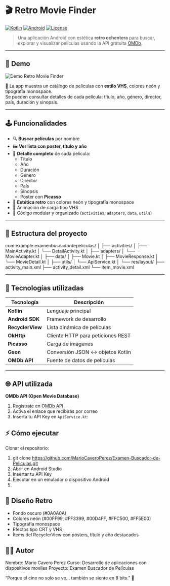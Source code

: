 # 🎬 Retro Movie Finder

[![Kotlin](https://img.shields.io/badge/Kotlin-100%25-orange?logo=kotlin)](https://kotlinlang.org/)
[![Android](https://img.shields.io/badge/Android-100%25-brightgreen?logo=android)](https://developer.android.com/)
[![License](https://img.shields.io/badge/License-MIT-blue)](LICENSE)

> Una aplicación Android con estética **retro ochentera** para buscar, explorar y visualizar películas usando la API gratuita [OMDb](https://www.omdbapi.com/).

---

## 🌟 Demo

![Demo Retro Movie Finder](https://via.placeholder.com/600x400?text=Retro+Movie+Finder+Demo)

🎥 La app muestra un catálogo de películas con **estilo VHS**, colores neón y tipografía monospace.  
Se pueden consultar detalles de cada película: título, año, género, director, país, duración y sinopsis.

---

## 🕹️ Funcionalidades

- 🔍 **Buscar películas** por nombre
- 🖼️ **Ver lista con poster, título y año**
- 📝 **Detalle completo** de cada película:
    - Título
    - Año
    - Duración
    - Género
    - Director
    - País
    - Sinopsis
    - Poster con **Picasso**
- 🎨 **Estética retro** con colores neón y tipografía monospace
- 📼 Animación de carga tipo VHS
- 💾 Código modular y organizado (`activities`, `adapters`, `data`, `utils`)

---

## 📂 Estructura del proyecto

com.example.examenbuscadordepeliculas/
│
├── activities/
│ ├── MainActivity.kt
│ └── DetailActivity.kt
│
├── adapters/
│ └── MovieAdapter.kt
│
├── data/
│ ├── Movie.kt
│ ├── MovieResponse.kt
│ └── MovieDetail.kt
│
├── utils/
│ └── ApiService.kt
│
└── res/layout/
├── activity_main.xml
├── activity_detail.xml
└── item_movie.xml

---

## 🧰 Tecnologías utilizadas

| Tecnología | Descripción |
|------------|------------|
| **Kotlin** | Lenguaje principal |
| **Android SDK** | Framework de desarrollo |
| **RecyclerView** | Lista dinámica de películas |
| **OkHttp** | Cliente HTTP para peticiones REST |
| **Picasso** | Carga de imágenes |
| **Gson** | Conversión JSON ↔ objetos Kotlin |
| **OMDb API** | Fuente de datos de películas |

---

## 🌐 API utilizada

**OMDb API (Open Movie Database)**

1. Regístrate en [OMDb API](https://www.omdbapi.com/apikey.aspx)
2. Activa el enlace que recibirás por correo
3. Inserta tu API Key en `ApiService.kt`:

## ⚡ Cómo ejecutar

Clonar el repositorio:

1. git clone https://github.com/MarioCaveroPerez/Examen-Buscador-de-Peliculas.git
2. Abrir en Android Studio
3. Insertar tu API Key
4. Ejecutar en un emulador o dispositivo Android
5. 
## 🎨 Diseño Retro

- Fondo oscuro (#0A0A0A)
- Colores neón (#00FF99, #FF3399, #00D4FF, #FFC500, #FF5E00)
- Tipografía monospace
- Efectos tipo CRT y VHS
- Ítems del RecyclerView con pósters, título y año destacados
  
## 👨‍💻 Autor

Nombre: Mario Cavero Perez
Curso: Desarrollo de aplicaciones con dispositivos moviles
Proyecto: Examen Buscador de Películas

“Porque el cine no solo se ve… también se siente en 8 bits.” 💾
